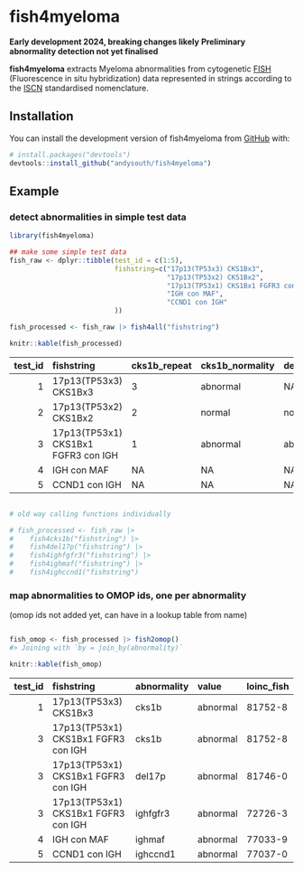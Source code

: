 
<!-- README.md is generated from README.Rmd. Please edit that file -->
<!-- use devtools::build_readme() -->

# fish4myeloma

<!-- badges: start -->
<!-- badges: end -->

**Early development 2024, breaking changes likely** **Preliminary
abnormality detection not yet finalised**

**fish4myeloma** extracts Myeloma abnormalities from cytogenetic
[FISH](https://en.wikipedia.org/wiki/Fluorescence_in_situ_hybridization)
(Fluorescence in situ hybridization) data represented in strings
according to the
[ISCN](https://en.wikipedia.org/wiki/International_System_for_Human_Cytogenomic_Nomenclature)
standardised nomenclature.

## Installation

You can install the development version of fish4myeloma from
[GitHub](https://github.com/) with:

``` r
# install.packages("devtools")
devtools::install_github("andysouth/fish4myeloma")
```

## Example

### detect abnormalities in simple test data

``` r
library(fish4myeloma)

## make some simple test data
fish_raw <- dplyr::tibble(test_id = c(1:5),
                          fishstring=c("17p13(TP53x3) CKS1Bx3",
                                       "17p13(TP53x2) CKS1Bx2",
                                       "17p13(TP53x1) CKS1Bx1 FGFR3 con IGH",
                                       "IGH con MAF",
                                       "CCND1 con IGH"
                          ))

fish_processed <- fish_raw |> fish4all("fishstring")

knitr::kable(fish_processed)
```

| test_id | fishstring                          | cks1b_repeat | cks1b_normality | del17p_normality | ighfgfr3_normality | ighmaf_normality | ighccnd1_normality |
|--------:|:------------------------------------|:-------------|:----------------|:-----------------|:-------------------|:-----------------|:-------------------|
|       1 | 17p13(TP53x3) CKS1Bx3               | 3            | abnormal        | NA               | NA                 | NA               | NA                 |
|       2 | 17p13(TP53x2) CKS1Bx2               | 2            | normal          | normal           | NA                 | NA               | NA                 |
|       3 | 17p13(TP53x1) CKS1Bx1 FGFR3 con IGH | 1            | abnormal        | abnormal         | abnormal           | NA               | NA                 |
|       4 | IGH con MAF                         | NA           | NA              | NA               | NA                 | abnormal         | NA                 |
|       5 | CCND1 con IGH                       | NA           | NA              | NA               | NA                 | NA               | abnormal           |

``` r

# old way calling functions individually

# fish_processed <- fish_raw |>
#    fish4cks1b("fishstring") |>
#    fish4del17p("fishstring") |>
#    fish4ighfgfr3("fishstring") |>
#    fish4ighmaf("fishstring") |>
#    fish4ighccnd1("fishstring")
```

### map abnormalities to OMOP ids, one per abnormality

(omop ids not added yet, can have in a lookup table from name)

``` r

fish_omop <- fish_processed |> fish2omop() 
#> Joining with `by = join_by(abnormality)`

knitr::kable(fish_omop)
```

| test_id | fishstring                          | abnormality | value    | loinc_fish |
|--------:|:------------------------------------|:------------|:---------|:-----------|
|       1 | 17p13(TP53x3) CKS1Bx3               | cks1b       | abnormal | 81752-8    |
|       3 | 17p13(TP53x1) CKS1Bx1 FGFR3 con IGH | cks1b       | abnormal | 81752-8    |
|       3 | 17p13(TP53x1) CKS1Bx1 FGFR3 con IGH | del17p      | abnormal | 81746-0    |
|       3 | 17p13(TP53x1) CKS1Bx1 FGFR3 con IGH | ighfgfr3    | abnormal | 72726-3    |
|       4 | IGH con MAF                         | ighmaf      | abnormal | 77033-9    |
|       5 | CCND1 con IGH                       | ighccnd1    | abnormal | 77037-0    |
